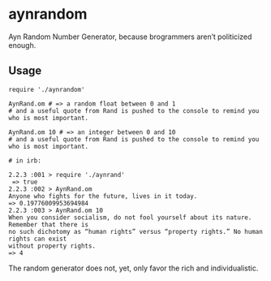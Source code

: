 # aynrandom
Ayn Random Number Generator, because brogrammers aren’t politicized enough.

## Usage

```
require './aynrandom'

AynRand.om # => a random float between 0 and 1
# and a useful quote from Rand is pushed to the console to remind you who is most important.

AynRand.om 10 # => an integer between 0 and 10 
# and a useful quote from Rand is pushed to the console to remind you who is most important.

# in irb:

2.2.3 :001 > require './aynrand'
 => true
2.2.3 :002 > AynRand.om
Anyone who fights for the future, lives in it today.
=> 0.19776009953694984
2.2.3 :003 > AynRand.om 10
When you consider socialism, do not fool yourself about its nature. Remember that there is 
no such dichotomy as “human rights” versus “property rights.” No human rights can exist 
without property rights.
=> 4

```

The random generator does not, yet, only favor the rich and individualistic.

